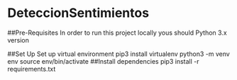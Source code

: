 # DeteccionSentimientos

##Pre-Requisites
In order to run this project locally yous should Python 3.x version

##Set Up
Set up virtual environment
pip3 install virtualenv
python3 -m venv env
source env/bin/activate
##Install dependencies
pip3 install -r requirements.txt
